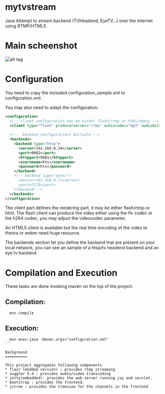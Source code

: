 mytvstream
==========

Java Attempt to stream backend (TVHeadend, EyeTV…) over the internet using RTMP/HTML5.

Main scheenshot
===============

![alt tag](https://raw.github.com/bruni68510/mytvstream/master/images/screenshot.png)

Configuration
==============

You need to copy the included configuration_sample.xml to configuration.xml.

You may also need to adapt the configuration:

```xml
<configuration>
  <!-- client configuration may be either flash/rtmp or html/empty -->
  <client type="flash" producerserver="rtmp" audiocodec="mp3" audiobitrate="128000" videocodec="flv" videobitrate="1024000"/>            
  
  <!--  backend configurations multiple -->
  <backends>
    <backend type="htsp">
      <server>192.168.0.34</server>
      <port>9982</port>
      <httpport>9981</httpport>
      <usernmame>hts</usernmame>
      <password>hts</password>
    </backend>    
    <!-- backend type="eyetv">
      <server>192.168.0.7</server>
      <port>2170</port>      
    </backend!-->
  </backends>
</configuration>

```

The client part defines the rendering part, it may be either flash/rtmp or html. 
The flash client can produce the video either using the flv codec or the h264 codec, you may adjust the videocodec parameter.

An HTML5 client is available but the real time encoding of the video to theora or webm need huge resource.

The backends section let you define the backend that are present on your local network, you can see an sample of a htsp/tv headend backend and an eye tv backend.

Compilation and Execution
==========================

These tasks are done invoking maven on the top of the project.

Compilation:
-------------

```shell
  mvn compile
```
  
Execution:
----------
````shell
  mvn exec:java -Dexec.args="configuration.xml"
```

Background
==========

This project aggregates following components
* flazr (modded version) : provides rtmp streaming
* xuggler 5.4 : provides audio/video transcoding
* jetty(embedded): provides the web server running jsp and servlet.
* bootstrap : provides the frontend.
* jstree : provides the treeview for the channels in the frontend


